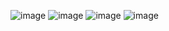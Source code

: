 ![image](https://github.com/gauravbindal2302/Tech-Portfolio-Site/assets/89655308/e446dae5-5c34-479e-b19a-9e0edbd58044)
![image](https://github.com/gauravbindal2302/Tech-Portfolio-Site/assets/89655308/7b3ecc8a-b877-4aea-98d9-74125b62fdfa)
![image](https://github.com/gauravbindal2302/Tech-Portfolio-Site/assets/89655308/095de67b-c110-45fc-8a57-a3cf8355ad88)
![image](https://github.com/gauravbindal2302/Tech-Portfolio-Site/assets/89655308/6d6a0d71-86bc-47a1-b29a-ebcdadee0f78)
